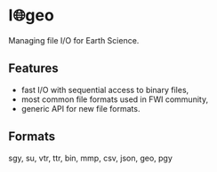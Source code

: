 # I:globe_with_meridians:geo
Managing file I/O for Earth Science.

## Features
- fast I/O with sequential access to binary files,
- most common file formats used in FWI community,
- generic API for new file formats.

## Formats
sgy, su, vtr, ttr, bin, mmp, csv, json, geo, pgy
